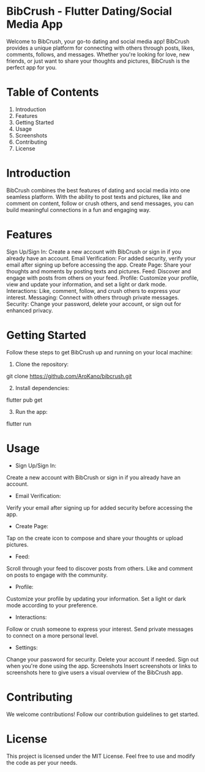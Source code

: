 
# BibCrush - Flutter Dating/Social Media App

Welcome to BibCrush, your go-to dating and social media app! BibCrush provides a unique platform for connecting with others through posts, likes, comments, follows, and messages. Whether you're looking for love, new friends, or just want to share your thoughts and pictures, BibCrush is the perfect app for you.

# Table of Contents
1. Introduction
2. Features
3. Getting Started
4. Usage
5. Screenshots
6. Contributing
7. License

# Introduction
BibCrush combines the best features of dating and social media into one seamless platform. With the ability to post texts and pictures, like and comment on content, follow or crush others, and send messages, you can build meaningful connections in a fun and engaging way.

# Features
Sign Up/Sign In: Create a new account with BibCrush or sign in if you already have an account.
Email Verification: For added security, verify your email after signing up before accessing the app.
Create Page: Share your thoughts and moments by posting texts and pictures.
Feed: Discover and engage with posts from others on your feed.
Profile: Customize your profile, view and update your information, and set a light or dark mode.
Interactions: Like, comment, follow, and crush others to express your interest.
Messaging: Connect with others through private messages.
Security: Change your password, delete your account, or sign out for enhanced privacy.

# Getting Started
Follow these steps to get BibCrush up and running on your local machine:

1. Clone the repository:

git clone https://github.com/AroKano/bibcrush.git

2. Install dependencies:

flutter pub get

3. Run the app:

flutter run

# Usage

- Sign Up/Sign In:

Create a new account with BibCrush or sign in if you already have an account.
- Email Verification:

Verify your email after signing up for added security before accessing the app.
- Create Page:

Tap on the create icon to compose and share your thoughts or upload pictures.
- Feed:

Scroll through your feed to discover posts from others.
Like and comment on posts to engage with the community.
- Profile:

Customize your profile by updating your information.
Set a light or dark mode according to your preference.
- Interactions:

Follow or crush someone to express your interest.
Send private messages to connect on a more personal level.
- Settings:

Change your password for security.
Delete your account if needed.
Sign out when you're done using the app.
Screenshots
Insert screenshots or links to screenshots here to give users a visual overview of the BibCrush app.

# Contributing
We welcome contributions! Follow our contribution guidelines to get started.

# License
This project is licensed under the MIT License. Feel free to use and modify the code as per your needs.

